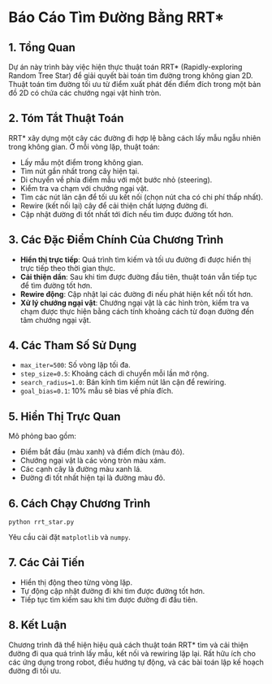 # Báo Cáo Tìm Đường Bằng RRT\*

## 1. Tổng Quan

Dự án này trình bày việc hiện thực thuật toán RRT\* (Rapidly-exploring Random Tree Star) để giải quyết bài toán tìm đường trong không gian 2D. Thuật toán tìm đường tối ưu từ điểm xuất phát đến điểm đích trong một bản đồ 2D có chứa các chướng ngại vật hình tròn.

## 2. Tóm Tắt Thuật Toán

RRT\* xây dựng một cây các đường đi hợp lệ bằng cách lấy mẫu ngẫu nhiên trong không gian. Ở mỗi vòng lặp, thuật toán:

-   Lấy mẫu một điểm trong không gian.
-   Tìm nút gần nhất trong cây hiện tại.
-   Di chuyển về phía điểm mẫu với một bước nhỏ (steering).
-   Kiểm tra va chạm với chướng ngại vật.
-   Tìm các nút lân cận để tối ưu kết nối (chọn nút cha có chi phí thấp nhất).
-   Rewire (kết nối lại) cây để cải thiện chất lượng đường đi.
-   Cập nhật đường đi tốt nhất tới đích nếu tìm được đường tốt hơn.

## 3. Các Đặc Điểm Chính Của Chương Trình

-   **Hiển thị trực tiếp**: Quá trình tìm kiếm và tối ưu đường đi được hiển thị trực tiếp theo thời gian thực.
-   **Cải thiện dần**: Sau khi tìm được đường đầu tiên, thuật toán vẫn tiếp tục để tìm đường tốt hơn.
-   **Rewire động**: Cập nhật lại các đường đi nếu phát hiện kết nối tốt hơn.
-   **Xử lý chướng ngại vật**: Chướng ngại vật là các hình tròn, kiểm tra va chạm được thực hiện bằng cách tính khoảng cách từ đoạn đường đến tâm chướng ngại vật.

## 4. Các Tham Số Sử Dụng

-   `max_iter=500`: Số vòng lặp tối đa.
-   `step_size=0.5`: Khoảng cách di chuyển mỗi lần mở rộng.
-   `search_radius=1.0`: Bán kính tìm kiếm nút lân cận để rewiring.
-   `goal_bias=0.1`: 10% mẫu sẽ bias về phía đích.

## 5. Hiển Thị Trực Quan

Mô phỏng bao gồm:

-   Điểm bắt đầu (màu xanh) và điểm đích (màu đỏ).
-   Chướng ngại vật là các vòng tròn màu xám.
-   Các cạnh cây là đường màu xanh lá.
-   Đường đi tốt nhất hiện tại là đường màu đỏ.

## 6. Cách Chạy Chương Trình

```
python rrt_star.py
```

Yêu cầu cài đặt `matplotlib` và `numpy`.

## 7. Các Cải Tiến

-   Hiển thị động theo từng vòng lặp.
-   Tự động cập nhật đường đi khi tìm được đường tốt hơn.
-   Tiếp tục tìm kiếm sau khi tìm được đường đi đầu tiên.

## 8. Kết Luận

Chương trình đã thể hiện hiệu quả cách thuật toán RRT\* tìm và cải thiện đường đi qua quá trình lấy mẫu, kết nối và rewiring lặp lại. Rất hữu ích cho các ứng dụng trong robot, điều hướng tự động, và các bài toán lập kế hoạch đường đi tối ưu.
